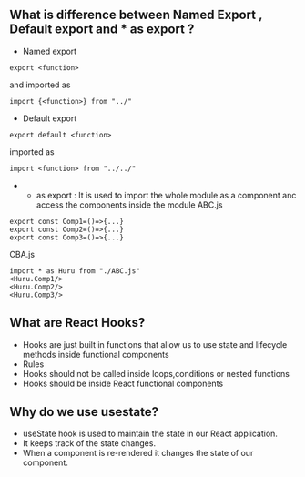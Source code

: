 ## What is difference between Named Export , Default export and * as export ?
- Named export 
```
export <function>
```
and imported as 
```
import {<function>} from "../"
```
- Default export
```
export default <function>
```
imported as
```
import <function> from "../../"
```
- * as export : It is used to import the whole module as a component anc access the components inside the module
ABC.js
```
export const Comp1=()=>{...}
export const Comp2=()=>{...}
export const Comp3=()=>{...}
```
CBA.js
```
import * as Huru from "./ABC.js"
<Huru.Comp1/>
<Huru.Comp2/>
<Huru.Comp3/>
```
## What are React Hooks?
- Hooks are just built in functions that allow us to use state and lifecycle methods inside functional components 
- Rules 
- Hooks should not be called inside loops,conditions or nested functions
- Hooks should be inside React functional components 
## Why do we use usestate?
- useState hook is used to maintain the state in our React application.
- It keeps track of the state changes.
- When a component is re-rendered it changes the state of our component.